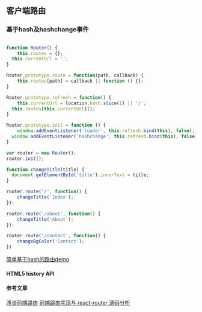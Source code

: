 ## 客户端路由

### 基于hash及hashchange事件

```javascript

function Router() {
    this.routes = {};
  this.currentUrl = '';
}

Router.prototype.route = function(path, callback) {
    this.routes[path] = callback || function () {};
}

Router.prototype.refresh = function() {
    this.currentUrl = location.hash.slice(1) || '/';
  this.routes[this.currentUrl]();
}

Router.prototype.init = function () {
    window.addEventListener('loader', this.refresh.bind(this), false);
  window.addEventListener('hashchange', this.refresh.bind(this), false);
}

var router = new Router();
router.init();

function changeTitle(title) {
  document.getElementById('title').innerText = title;
}

router.route('/', function() {
    changeTitle('Index');
});

router.route('/about', function() {
    changeTitle('About');
});

router.route('/contact', function() {
    changeBgColor('Contact');
})

```

[简单基于hash的路由demo](https://jsfiddle.net/ivan_web/q25tmy5u/19/)

#### HTML5 history API

#### 参考文章
[浅谈前端路由](https://github.com/kaola-fed/blog/issues/137)
[前端路由实现与 react-router 源码分析](http://web.jobbole.com/86407/)

